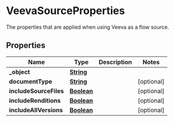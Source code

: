 

# VeevaSourceProperties

 The properties that are applied when using Veeva as a flow source. 

## Properties

| Name | Type | Description | Notes |
|------------ | ------------- | ------------- | -------------|
|**_object** | [**String**](String.md) |  |  |
|**documentType** | [**String**](String.md) |  |  [optional] |
|**includeSourceFiles** | [**Boolean**](Boolean.md) |  |  [optional] |
|**includeRenditions** | [**Boolean**](Boolean.md) |  |  [optional] |
|**includeAllVersions** | [**Boolean**](Boolean.md) |  |  [optional] |



